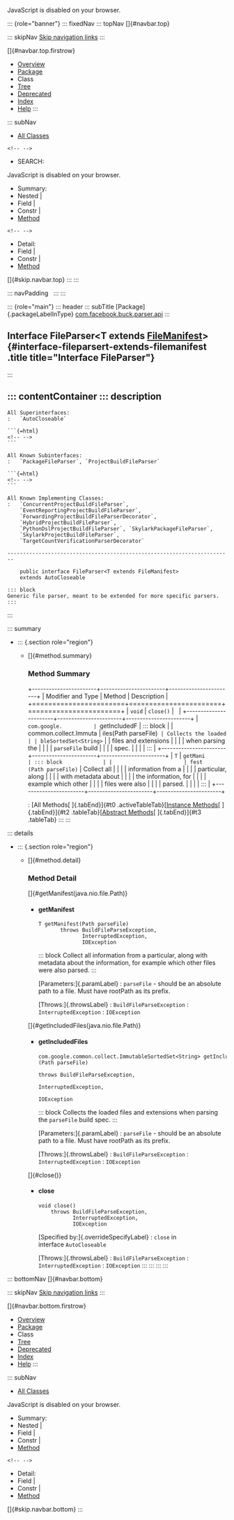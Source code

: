 <div>

JavaScript is disabled on your browser.

</div>

::: {role="banner"}
::: fixedNav
::: topNav
[]{#navbar.top}

::: skipNav
[Skip navigation links](#skip.navbar.top "Skip navigation links")
:::

[]{#navbar.top.firstrow}

-   [Overview](../../../../../index.html)
-   [Package](package-summary.html)
-   Class
-   [Tree](package-tree.html)
-   [Deprecated](../../../../../deprecated-list.html)
-   [Index](../../../../../index-all.html)
-   [Help](../../../../../help-doc.html)
:::

::: subNav
-   [All Classes](../../../../../allclasses.html)

```{=html}
<!-- -->
```
-   SEARCH:

<div>

<div>

JavaScript is disabled on your browser.

</div>

</div>

<div>

-   Summary: 
-   Nested \| 
-   Field \| 
-   Constr \| 
-   [Method](#method.summary)

```{=html}
<!-- -->
```
-   Detail: 
-   Field \| 
-   Constr \| 
-   [Method](#method.detail)

</div>

[]{#skip.navbar.top}
:::
:::

::: navPadding
 
:::
:::

::: {role="main"}
::: header
::: subTitle
[Package]{.packageLabelInType} [com.facebook.buck.parser.api](package-summary.html)
:::

## Interface FileParser\<T extends [FileManifest](FileManifest.html "interface in com.facebook.buck.parser.api")\> {#interface-fileparsert-extends-filemanifest .title title="Interface FileParser"}
:::

::: contentContainer
::: description
-   

    All Superinterfaces:
    :   `AutoCloseable`

    ```{=html}
    <!-- -->
    ```

    All Known Subinterfaces:
    :   `PackageFileParser`, `ProjectBuildFileParser`

    ```{=html}
    <!-- -->
    ```

    All Known Implementing Classes:
    :   `ConcurrentProjectBuildFileParser`,
        `EventReportingProjectBuildFileParser`,
        `ForwardingProjectBuildFileParserDecorator`,
        `HybridProjectBuildFileParser`,
        `PythonDslProjectBuildFileParser`, `SkylarkPackageFileParser`,
        `SkylarkProjectBuildFileParser`,
        `TargetCountVerificationParserDecorator`

    ------------------------------------------------------------------------

        public interface FileParser<T extends FileManifest>
        extends AutoCloseable

    ::: block
    Generic file parser, meant to be extended for more specific parsers.
    :::
:::

::: summary
-   ::: {.section role="region"}
    -   []{#method.summary}

        ### Method Summary

        +-----------------------+-----------------------+-----------------------+
        | Modifier and Type     | Method                | Description           |
        +=======================+=======================+=======================+
        | `void`                | `close()`             |                       |
        +-----------------------+-----------------------+-----------------------+
        | `com.google.          | `getIncludedF         | ::: block             |
        | common.collect.Immuta | iles​(Path parseFile)` | Collects the loaded   |
        | bleSortedSet<String>` |                       | files and extensions  |
        |                       |                       | when parsing the      |
        |                       |                       | `parseFile` build     |
        |                       |                       | spec.                 |
        |                       |                       | :::                   |
        +-----------------------+-----------------------+-----------------------+
        | `T`                   | `getMani              | ::: block             |
        |                       | fest​(Path parseFile)` | Collect all           |
        |                       |                       | information from a    |
        |                       |                       | particular, along     |
        |                       |                       | with metadata about   |
        |                       |                       | the information, for  |
        |                       |                       | example which other   |
        |                       |                       | files were also       |
        |                       |                       | parsed.               |
        |                       |                       | :::                   |
        +-----------------------+-----------------------+-----------------------+

        : [All Methods[ ]{.tabEnd}]{#t0 .activeTableTab}[[Instance
        Methods](javascript:show(2);)[ ]{.tabEnd}]{#t2
        .tableTab}[[Abstract
        Methods](javascript:show(4);)[ ]{.tabEnd}]{#t3 .tableTab}
    :::
:::

::: details
-   ::: {.section role="region"}
    -   []{#method.detail}

        ### Method Detail

        []{#getManifest(java.nio.file.Path)}

        -   #### getManifest

            ``` methodSignature
            T getManifest​(Path parseFile)
                   throws BuildFileParseException,
                          InterruptedException,
                          IOException
            ```

            ::: block
            Collect all information from a particular, along with
            metadata about the information, for example which other
            files were also parsed.
            :::

            [Parameters:]{.paramLabel}
            :   `parseFile` - should be an absolute path to a file. Must
                have rootPath as its prefix.

            [Throws:]{.throwsLabel}
            :   `BuildFileParseException`
            :   `InterruptedException`
            :   `IOException`

        []{#getIncludedFiles(java.nio.file.Path)}

        -   #### getIncludedFiles

            ``` methodSignature
            com.google.common.collect.ImmutableSortedSet<String> getIncludedFiles​(Path parseFile)
                                                                           throws BuildFileParseException,
                                                                                  InterruptedException,
                                                                                  IOException
            ```

            ::: block
            Collects the loaded files and extensions when parsing the
            `parseFile` build spec.
            :::

            [Parameters:]{.paramLabel}
            :   `parseFile` - should be an absolute path to a file. Must
                have rootPath as its prefix.

            [Throws:]{.throwsLabel}
            :   `BuildFileParseException`
            :   `InterruptedException`
            :   `IOException`

        []{#close()}

        -   #### close

            ``` methodSignature
            void close()
                throws BuildFileParseException,
                       InterruptedException,
                       IOException
            ```

            [Specified by:]{.overrideSpecifyLabel}
            :   `close` in interface `AutoCloseable`

            [Throws:]{.throwsLabel}
            :   `BuildFileParseException`
            :   `InterruptedException`
            :   `IOException`
    :::
:::
:::
:::

::: bottomNav
[]{#navbar.bottom}

::: skipNav
[Skip navigation links](#skip.navbar.bottom "Skip navigation links")
:::

[]{#navbar.bottom.firstrow}

-   [Overview](../../../../../index.html)
-   [Package](package-summary.html)
-   Class
-   [Tree](package-tree.html)
-   [Deprecated](../../../../../deprecated-list.html)
-   [Index](../../../../../index-all.html)
-   [Help](../../../../../help-doc.html)
:::

::: subNav
-   [All Classes](../../../../../allclasses.html)

<div>

<div>

JavaScript is disabled on your browser.

</div>

</div>

<div>

-   Summary: 
-   Nested \| 
-   Field \| 
-   Constr \| 
-   [Method](#method.summary)

```{=html}
<!-- -->
```
-   Detail: 
-   Field \| 
-   Constr \| 
-   [Method](#method.detail)

</div>

[]{#skip.navbar.bottom}
:::
